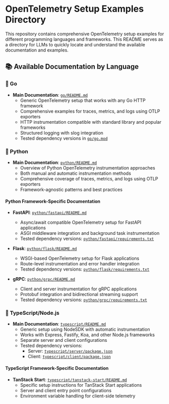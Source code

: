 # OpenTelemetry Setup Examples Directory

This repository contains comprehensive OpenTelemetry setup examples for different programming languages and frameworks. This README serves as a directory for LLMs to quickly locate and understand the available documentation and examples.

## 📚 Available Documentation by Language

### 🐹 Go

- **Main Documentation**: [`go/README.md`](go/README.md)
  - Generic OpenTelemetry setup that works with any Go HTTP framework
  - Comprehensive examples for traces, metrics, and logs using OTLP exporters
  - HTTP instrumentation compatible with standard library and popular frameworks
  - Structured logging with slog integration
  - Tested dependency versions in [`go/go.mod`](go/go.mod)

### 🐍 Python

- **Main Documentation**: [`python/README.md`](python/README.md)
  - Overview of Python OpenTelemetry instrumentation approaches
  - Both manual and automatic instrumentation methods
  - Comprehensive coverage of traces, metrics, and logs using OTLP exporters
  - Framework-agnostic patterns and best practices

#### Python Framework-Specific Documentation

- **FastAPI**: [`python/fastapi/README.md`](python/fastapi/README.md)
  - Async/await compatible OpenTelemetry setup for FastAPI applications
  - ASGI middleware integration and background task instrumentation
  - Tested dependency versions: [`python/fastapi/requirements.txt`](python/fastapi/requirements.txt)

- **Flask**: [`python/flask/README.md`](python/flask/README.md)
  - WSGI-based OpenTelemetry setup for Flask applications
  - Route-level instrumentation and error handler integration
  - Tested dependency versions: [`python/flask/requirements.txt`](python/flask/requirements.txt)

- **gRPC**: [`python/grpc/README.md`](python/grpc/README.md)
  - Client and server instrumentation for gRPC applications
  - Protobuf integration and bidirectional streaming support
  - Tested dependency versions: [`python/grpc/requirements.txt`](python/grpc/requirements.txt)

### 📘 TypeScript/Node.js

- **Main Documentation**: [`typescript/README.md`](typescript/README.md)
  - Generic setup using NodeSDK with automatic instrumentation
  - Works with Express, Fastify, Koa, and other Node.js frameworks
  - Separate server and client configurations
  - Tested dependency versions:
    - Server: [`typescript/server/package.json`](typescript/server/package.json)
    - Client: [`typescript/client/package.json`](typescript/client/package.json)

#### TypeScript Framework-Specific Documentation

- **TanStack Start**: [`typescript/tanstack-start/README.md`](typescript/tanstack-start/README.md)
  - Specific setup instructions for TanStack Start applications
  - Server and client entry point configurations
  - Environment variable handling for client-side telemetry
